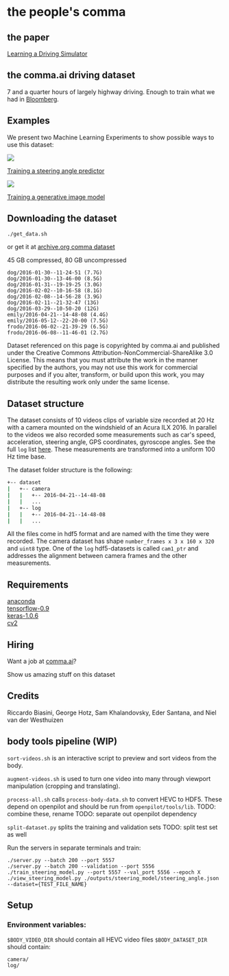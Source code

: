 # the people's comma

## the paper

[Learning a Driving Simulator](http://arxiv.org/abs/1608.01230)

## the comma.ai driving dataset

7 and a quarter hours of largely highway driving. Enough to train what we had in [Bloomberg](http://www.bloomberg.com/features/2015-george-hotz-self-driving-car/).

## Examples

We present two Machine Learning Experiments to show
possible ways to use this dataset:


<img src="./images/selfsteer.gif">

[Training a steering angle predictor](SelfSteering.md)


<img src="./images/drive_simulator.gif">

[Training a generative image model](DriveSim.md)

## Downloading the dataset

```
./get_data.sh
```

or get it at [archive.org comma dataset](https://archive.org/details/comma-dataset)

45 GB compressed, 80 GB uncompressed

```
dog/2016-01-30--11-24-51 (7.7G)
dog/2016-01-30--13-46-00 (8.5G)
dog/2016-01-31--19-19-25 (3.0G)
dog/2016-02-02--10-16-58 (8.1G)
dog/2016-02-08--14-56-28 (3.9G)
dog/2016-02-11--21-32-47 (13G)
dog/2016-03-29--10-50-20 (12G)
emily/2016-04-21--14-48-08 (4.4G)
emily/2016-05-12--22-20-00 (7.5G)
frodo/2016-06-02--21-39-29 (6.5G)
frodo/2016-06-08--11-46-01 (2.7G)
```

Dataset referenced on this page is copyrighted by comma.ai and published under the Creative Commons Attribution-NonCommercial-ShareAlike 3.0 License. This means that you must attribute the work in the manner specified by the authors, you may not use this work for commercial purposes and if you alter, transform, or build upon this work, you may distribute the resulting work only under the same license.

## Dataset structure
The dataset consists of 10 videos clips of variable size recorded at 20 Hz
with a camera mounted on the windshield of an Acura ILX 2016. In parallel to the videos
we also recorded some measurements such as car's speed, acceleration,
steering angle, GPS coordinates, gyroscope angles. See the full `log` list [here](Logs.md).
These measurements are transformed into a uniform 100 Hz time base.

The dataset folder structure is the following:
```bash
+-- dataset
|   +-- camera
|   |   +-- 2016-04-21--14-48-08
|   |   ...
|   +-- log
|   |   +-- 2016-04-21--14-48-08
|   |   ...
```

All the files come in hdf5 format and are named with the time they were recorded.
The camera dataset has shape `number_frames x 3 x 160 x 320` and `uint8` type.
One of the `log` hdf5-datasets is called `cam1_ptr` and addresses the alignment
between camera frames and the other measurements.

## Requirements
[anaconda](https://www.continuum.io/downloads)  
[tensorflow-0.9](https://github.com/tensorflow/tensorflow)  
[keras-1.0.6](https://github.com/fchollet/keras)  
[cv2](https://anaconda.org/menpo/opencv3)

## Hiring

Want a job at [comma.ai](http://comma.ai)?

Show us amazing stuff on this dataset

## Credits

Riccardo Biasini, George Hotz, Sam Khalandovsky, Eder Santana, and Niel van der Westhuizen

## body tools pipeline (WIP)

`sort-videos.sh` is an interactive script to preview and sort videos from the body.

`augment-videos.sh` is used to turn one video into many through viewport manipulation (cropping and translating).

`process-all.sh` calls `process-body-data.sh` to convert HEVC to HDF5. These depend on openpilot and should be run from `openpilot/tools/lib`.
TODO: combine these, rename
TODO: separate out openpilot dependency

`split-dataset.py` splits the training and validation sets
TODO: split test set as well

Run the servers in separate terminals and train:
```
./server.py --batch 200 --port 5557
./server.py --batch 200 --validation --port 5556
./train_steering_model.py --port 5557 --val_port 5556 --epoch X
./view_steering_model.py ./outputs/steering_model/steering_angle.json --dataset={TEST_FILE_NAME}
```

## Setup

### Environment variables:
`$BODY_VIDEO_DIR` should contain all HEVC video files
`$BODY_DATASET_DIR` should contain:
```
camera/
log/
```

